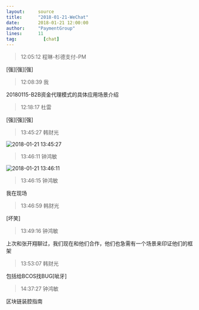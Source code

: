 ```yaml
---
layout:     source 
title:      "2018-01-21-WeChat"
date:       2018-01-21 12:00:00
author:     "PaymentGroup"
lines:      11 
tag:		  [chat]
---
```

> 12:05:12  程琳-杉德支付-PM  
   
[强][强][强]  
   
> 12:08:39  我  
   
20180115-B2B资金代理模式的具体应用场景介绍  
   
> 12:18:17  杜雷  
   
[强][强][强]  
   
> 13:45:27  韩财光  
   
![2018-01-21 13:45:27](http://static.cocolian.org/img/20180121_134527.png) 
   
> 13:46:11  钟鸿敏  
   
![2018-01-21 13:46:11](http://static.cocolian.org/img/20180121_134611.png) 
   
> 13:46:15  钟鸿敏  
   
我在现场  
   
> 13:46:59  韩财光  
   
[坏笑]  
   
> 13:49:16  钟鸿敏  
   
上次和张开翔聊过，我们现在和他们合作，他们也急需有一个场景来印证他们的框架  
   
> 13:53:07  韩财光  
   
包括给BCOS找BUG[呲牙]  
   
> 14:37:27  钟鸿敏  
   
区块链装腔指南  
   
